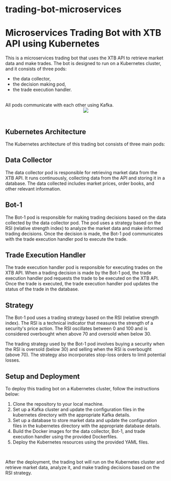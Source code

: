 # trading-bot-microservices
# Microservices Trading Bot with XTB API using Kubernetes
This is a microservices trading bot that uses the XTB API to retrieve market data and make trades. The bot is designed to run on a Kubernetes cluster, and it consists of three pods: 
- the data collector, 
- the decision making pod, 
- the trade execution handler. 
<br />
All pods communicate with each other using Kafka.
<div align="center">
<img src=https://user-images.githubusercontent.com/86808206/220212075-a10fa8a6-fc07-4726-b82b-fd58e3aeb63f.png>
</div>
<br />

## Kubernetes Architecture
The Kubernetes architecture of this trading bot consists of three main pods:

## Data Collector
The data collector pod is responsible for retrieving market data from the XTB API. It runs continuously, collecting data from the API and storing it in a database. The data collected includes market prices, order books, and other relevant information.

## Bot-1
The Bot-1 pod is responsible for making trading decisions based on the data collected by the data collector pod. The pod uses a strategy based on the RSI (relative strength index) to analyze the market data and make informed trading decisions. Once the decision is made, the Bot-1 pod communicates with the trade execution handler pod to execute the trade.

## Trade Execution Handler
The trade execution handler pod is responsible for executing trades on the XTB API. When a trading decision is made by the Bot-1 pod, the trade execution handler pod requests the trade to be executed on the XTB API. Once the trade is executed, the trade execution handler pod updates the status of the trade in the database.

## Strategy
The Bot-1 pod uses a trading strategy based on the RSI (relative strength index). The RSI is a technical indicator that measures the strength of a security's price action. The RSI oscillates between 0 and 100 and is considered overbought when above 70 and oversold when below 30.

The trading strategy used by the Bot-1 pod involves buying a security when the RSI is oversold (below 30) and selling when the RSI is overbought (above 70). The strategy also incorporates stop-loss orders to limit potential losses.

## Setup and Deployment
To deploy this trading bot on a Kubernetes cluster, follow the instructions below:

1. Clone the repository to your local machine.
2. Set up a Kafka cluster and update the configuration files in the kubernetes directory with the appropriate Kafka details.
3. Set up a database to store market data and update the configuration files in the kubernetes directory with the appropriate database details.
4. Build the Docker images for the data collector, Bot-1, and trade execution handler using the provided Dockerfiles.
5. Deploy the Kubernetes resources using the provided YAML files.
<br />

After the deployment, the trading bot will run on the Kubernetes cluster and retrieve market data, analyze it, and make trading decisions based on the RSI strategy.

